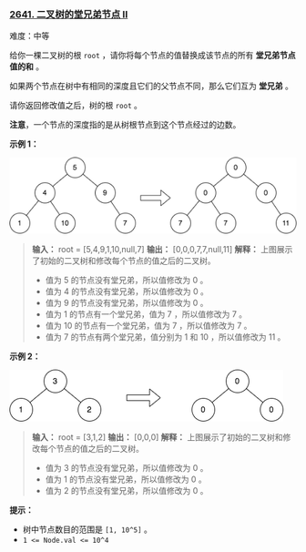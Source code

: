 ### [2641\. 二叉树的堂兄弟节点 II](https://leetcode.cn/problems/cousins-in-binary-tree-ii/)

难度：中等

给你一棵二叉树的根 `root` ，请你将每个节点的值替换成该节点的所有 **堂兄弟节点值的和** 。

如果两个节点在树中有相同的深度且它们的父节点不同，那么它们互为 **堂兄弟** 。

请你返回修改值之后，树的根 `root` 。

**注意**，一个节点的深度指的是从树根节点到这个节点经过的边数。

**示例 1：**

![](./assets/img/Question2641_01.png)

> **输入：** root = [5,4,9,1,10,null,7]
> **输出：** [0,0,0,7,7,null,11]
> **解释：** 上图展示了初始的二叉树和修改每个节点的值之后的二叉树。
>  
> - 值为 5 的节点没有堂兄弟，所以值修改为 0 。
> - 值为 4 的节点没有堂兄弟，所以值修改为 0 。
> - 值为 9 的节点没有堂兄弟，所以值修改为 0 。
> - 值为 1 的节点有一个堂兄弟，值为 7 ，所以值修改为 7 。
> - 值为 10 的节点有一个堂兄弟，值为 7 ，所以值修改为 7 。
> - 值为 7 的节点有两个堂兄弟，值分别为 1 和 10 ，所以值修改为 11 。

**示例 2：**

![](./assets/img/Question2641_02.png)

> **输入：** root = [3,1,2]
> **输出：** [0,0,0]
> **解释：** 上图展示了初始的二叉树和修改每个节点的值之后的二叉树。
>  
> - 值为 3 的节点没有堂兄弟，所以值修改为 0 。
> - 值为 1 的节点没有堂兄弟，所以值修改为 0 。
> - 值为 2 的节点没有堂兄弟，所以值修改为 0 。

**提示：**

- 树中节点数目的范围是 `[1, 10^5]` 。
- `1 <= Node.val <= 10^4`
